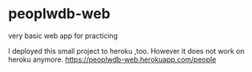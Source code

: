 # peoplwdb-web
very basic web app for practicing

I deployed this small project to heroku ,too. However it does not work on heroku anymore.
https://peoplwdb-web.herokuapp.com/people
